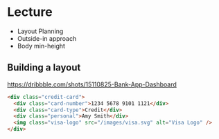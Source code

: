 # Lecture

- Layout Planning
- Outside-in approach
- Body min-height

## Building a layout

https://dribbble.com/shots/15110825-Bank-App-Dashboard

```html
<div class="credit-card">
  <div class="card-number">1234 5678 9101 1121</div>
  <div class="card-type">Credit</div>
  <div class="personal">Amy Smith</div>
  <img class="visa-logo" src="/images/visa.svg" alt="Visa Logo" />
</div>
```
